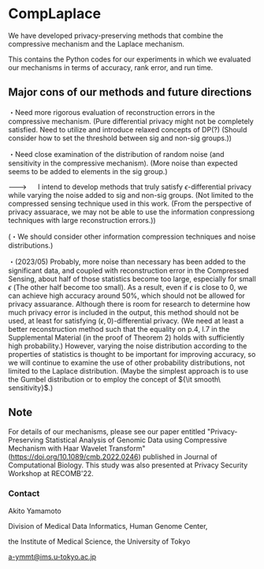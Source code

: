 # CompLaplace

We have developed privacy-preserving methods that combine the compressive mechanism and the Laplace mechanism.

This contains the Python codes for our experiments in which we evaluated our mechanisms in terms of accuracy, rank error, and run time.

## Major cons of our methods and future directions

・Need more rigorous evaluation of reconstruction errors in the compressive mechanism.
(Pure differential privacy might not be completely satisfied.  Need to utilize and introduce relaxed concepts of DP(?) (Should consider how to set the threshold between sig and non-sig groups.))

・Need close examination of the distribution of random noise (and sensitivity in the compressive mechanism). (More noise than expected seems to be added to elements in the sig group.)

---> &nbsp; &ensp;  I intend to develop methods that truly satisfy $\epsilon$-differential privacy while varying the noise added to sig and non-sig groups. (Not limited to the compressed sensing technique used in this work. (From the perspective of privacy assuarace, we may not be able to use the information conpressiong techniques with large reconstruction errors.))

(・We should consider other information compression techniques and noise distributions.)

・(2023/05) Probably, more noise than necessary has been added to the significant data, and coupled with reconstruction error in the Compressed Sensing, about half of those statistics become too large, especially for small $\epsilon$ (The other half become too small). As a result, even if $\epsilon$ is close to $0$, we can achieve high accuracy around $50$%, which should not be allowed for privacy assuarance. Although there is room for research to determine how much privacy error is included in the output, this method should not be used, at least for satisfying $(\epsilon, 0)$-differential privacy. (We need at least a better reconstruction method such that the equality on p.4, l.7 in the Supplemental Material (in the proof of Theorem 2) holds with sufficiently high probability.) However, varying the noise distribution according to the properties of statistics is thought to be important for improving accuracy, so we will continue to examine the use of other probability distributions, not limited to the Laplace distribution. (Maybe the simplest approach is to use the Gumbel distribution or to employ the concept of ${\it smooth\ sensitivity}$.)

## Note

For details of our mechanisms, please see our paper entitled "Privacy-Preserving Statistical Analysis of Genomic Data using Compressive Mechanism with Haar Wavelet Transform" (https://doi.org/10.1089/cmb.2022.0246) published in Journal of Computational Biology.
This study was also presented at Privacy Security Workshop at RECOMB'22.

### Contact
Akito Yamamoto

Division of Medical Data Informatics, Human Genome Center,

the Institute of Medical Science, the University of Tokyo

a-ymmt@ims.u-tokyo.ac.jp

